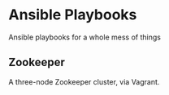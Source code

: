 # Ansible Playbooks
Ansible playbooks for a whole mess of things

## Zookeeper
A three-node Zookeeper cluster, via Vagrant.
